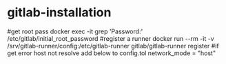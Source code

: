 # gitlab-installation
#get root pass
docker exec -it <gitlab-container-name> grep 'Password:' /etc/gitlab/initial_root_password
#register a runner
docker run --rm -it -v /srv/gitlab-runner/config:/etc/gitlab-runner gitlab/gitlab-runner register
#if get error host not resolve add below to config.tol
network_mode = "host"
